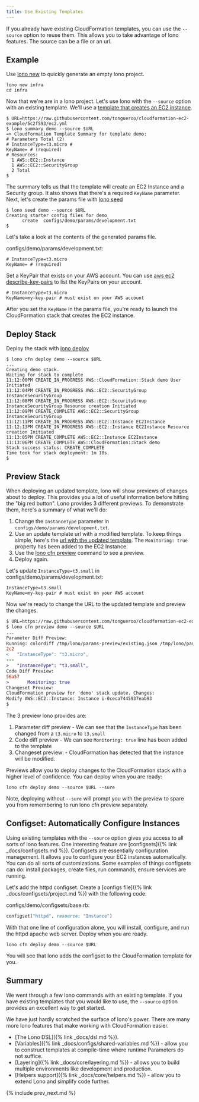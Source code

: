 ```yaml
---
title: Use Existing Templates
---
```


If you already have existing CloudFormation templates, you can use the `--source` option to reuse them.  This allows you to take advantage of lono features. The source can be a file or an url.

## Example

Use [lono new](/reference/lono-new/) to quickly generate an empty lono project.

    lono new infra
    cd infra

Now that we're are in a lono project. Let's use lono with the `--source` option with an existing template. We'll use a [template that creates an EC2 instance](https://raw.githubusercontent.com/tongueroo/cloudformation-ec2-example/5c2f593/ec2.yml).

    $ URL=https://raw.githubusercontent.com/tongueroo/cloudformation-ec2-example/5c2f593/ec2.yml
    $ lono summary demo --source $URL
    => CloudFormation Template Summary for template demo:
    # Parameters Total (2)
    # InstanceType=t3.micro #
    KeyName= # (required)
    # Resources:
      1 AWS::EC2::Instance
      1 AWS::EC2::SecurityGroup
      2 Total
    $

The summary tells us that the template will create an EC2 Instance and a Security group. It also shows that there's a required `KeyName` parameter. Next, let's create the params file with [lono seed](/reference/lono-seed/)

    $ lono seed demo --source $URL
    Creating starter config files for demo
          create  configs/demo/params/development.txt
    $

Let's take a look at the contents of the generated params file.

configs/demo/params/development.txt:

    # InstanceType=t3.micro
    KeyName= # (required)

Set a KeyPair that exists on your AWS account. You can use [aws ec2 describe-key-pairs](https://docs.aws.amazon.com/cli/latest/reference/ec2/describe-key-pairs.html) to list the KeyPairs on your account.

    # InstanceType=t3.micro
    KeyName=my-key-pair # must exist on your AWS account

After you set the `KeyName` in the params file, you're ready to launch the CloudFormation stack that creates the EC2 instance.

## Deploy Stack

Deploy the stack with [lono deploy](/reference/lono-cfn-deploy/)

    $ lono cfn deploy demo --source $URL
    ...
    Creating demo stack.
    Waiting for stack to complete
    11:12:00PM CREATE_IN_PROGRESS AWS::CloudFormation::Stack demo User Initiated
    11:12:04PM CREATE_IN_PROGRESS AWS::EC2::SecurityGroup InstanceSecurityGroup
    11:12:08PM CREATE_IN_PROGRESS AWS::EC2::SecurityGroup InstanceSecurityGroup Resource creation Initiated
    11:12:09PM CREATE_COMPLETE AWS::EC2::SecurityGroup InstanceSecurityGroup
    11:12:11PM CREATE_IN_PROGRESS AWS::EC2::Instance EC2Instance
    11:12:13PM CREATE_IN_PROGRESS AWS::EC2::Instance EC2Instance Resource creation Initiated
    11:13:05PM CREATE_COMPLETE AWS::EC2::Instance EC2Instance
    11:13:06PM CREATE_COMPLETE AWS::CloudFormation::Stack demo
    Stack success status: CREATE_COMPLETE
    Time took for stack deployment: 1m 10s.
    $

## Preview Stack

When deploying an updated template, lono will show previews of changes about to deploy. This provides you a lot of useful information before hitting the "big red button".  Lono provides 3 different previews. To demonstrate them, here's a summary of what we'll do:

1. Change the `InstanceType` parameter in `configs/demo/params/development.txt`.
2. Use an update template url with a modified template. To keep things simple, here's the [url with the updated template](https://raw.githubusercontent.com/tongueroo/cloudformation-ec2-example/a505e92/ec2.yml). The `Monitoring: true` property has been added to the EC2 Instance.
3. Use the [lono cfn preview](/reference/lono-cfn-preview/) command to see a preview.
4. Deploy again.

Let's update `InstanceType=t3.small` in configs/demo/params/development.txt:

    InstanceType=t3.small
    KeyName=my-key-pair # must exist on your AWS account

Now we're ready to change the URL to the updated template and preview the changes.

```diff
$ URL=https://raw.githubusercontent.com/tongueroo/cloudformation-ec2-example/a505e92/ec2.yml
$ lono cfn preview demo --source $URL
...
Parameter Diff Preview:
Running: colordiff /tmp/lono/params-preview/existing.json /tmp/lono/params-preview/new.json
2c2
<   "InstanceType": "t3.micro",
---
>   "InstanceType": "t3.small",
Code Diff Preview:
56a57
>       Monitoring: true
Changeset Preview:
CloudFormation preview for 'demo' stack update. Changes:
Modify AWS::EC2::Instance: Instance i-0ceca7445937eab93
$
```

The 3 preview lono provides are:

1. Parameter diff preview - We can see that the `InstanceType` has been changed from a `t3.micro` to `t3.small`
2. Code diff preview - We can see `Monitoring: true` line has been added to the template
3. Changeset preview: - CloudFormation has detected that the instance will be modified.

Previews allow you to deploy changes to the CloudFormation stack with a higher level of confidence. You can deploy when you are ready:

    lono cfn deploy demo --source $URL --sure

Note, deploying without `--sure` will prompt you with the preview to spare you from remembering to run lono cfn preview separately.

## Configset: Automatically Configure Instances

Using existing templates with the `--source` option gives you access to all sorts of lono features. One interesting feature are [configsets]({% link _docs/configsets.md %}).  Configsets are essentially configuration management. It allows you to configure your EC2 instances automatically.  You can do all sorts of customizations. Some examples of things configsets can do: install packages, create files, run commands, ensure services are running.

Let's add the httpd configset.  Create a [configs file]({% link _docs/configsets/project.md %}) with the following code:

configs/demo/configsets/base.rb:

```ruby
configset("httpd", resource: "Instance")
```

With that one line of configuration alone, you will install, configure, and run the httpd apache web server. Deploy when you are ready.

    lono cfn deploy demo --source $URL

You will see that lono adds the configset to the CloudFormation template for you.

## Summary

We went through a few lono commands with an existing template. If you have existing templates that you would like to use, the `--source` option provides an excellent way to get started.

We have just hardly scratched the surface of lono's power. There are many more lono features that make working with CloudFormation easier.

* [The Lono DSL]({% link _docs/dsl.md %}).
* [Variables]({% link _docs/configs/shared-variables.md %}) - allow you to construct templates at compile-time where runtime Parameters do not suffice.
* [Layering]({% link _docs/core/layering.md %})  - allows you to build multiple environments like development and production.
* [Helpers support]({% link _docs/core/helpers.md %}) - allow you to extend Lono and simplify code further.

{% include prev_next.md %}
